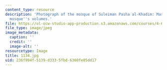 ```yaml
---
content_type: resource
description: 'Photograph of the mosque of Suleiman Pasha al-Khadim: Massing of the
  mosque''s volumes.'
file: https://ol-ocw-studio-app-production.s3.amazonaws.com/courses/4-615-the-architecture-of-cairo-spring-2002/236f994f5139d3335fbd6360fe85dd17_1134.jpg
file_type: image/jpeg
image_metadata:
  caption: ''
  credit: ''
  image-alt: ''
resourcetype: Image
title: 1134.jpg
uid: 236f994f-5139-d333-5fbd-6360fe85dd17
---
```

